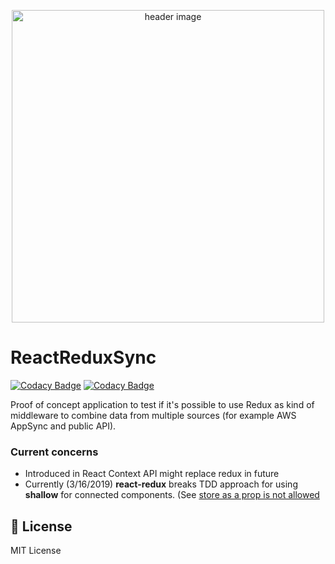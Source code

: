 <p align="center"><img src="https://storage.googleapis.com/react-redux-sync/project_cover.png" alt="header image" width="500px"></p>

# ReactReduxSync

[![Codacy Badge](https://api.codacy.com/project/badge/Grade/fd451dd2d29a4459a2e06b5441ddfb83)](https://app.codacy.com/app/paxti/ReactReduxSync?utm_source=github.com&utm_medium=referral&utm_content=paxti/ReactReduxSync&utm_campaign=Badge_Grade_Settings)
[![Codacy Badge](https://api.codacy.com/project/badge/Grade/c0dca90cb9e04c758d39fe28e52ab081)](https://app.codacy.com/app/psyfungus/ReactReduxSync?utm_source=github.com&utm_medium=referral&utm_content=paxti/ReactReduxSync&utm_campaign=Badge_Grade_Settings)


<p>
  Proof of concept application to test if it's possible to use Redux as kind of middleware to combine data from multiple sources (for example AWS AppSync and public API).
</p>

### Current concerns

- Introduced in React Context API might replace redux in future
- Currently (3/16/2019) **react-redux** breaks TDD approach for using **shallow** for connected components. (See [store as a prop is not allowed](https://github.com/reduxjs/react-redux/issues/1161)

## 📄 License

MIT License
